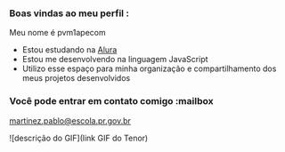 ### Boas vindas ao meu perfil :

Meu nome é pvm1apecom

- Estou estudando na [Alura](https://www.alura.com.br)
- Estou me desenvolvendo na linguagem JavaScript
- Utilizo esse espaço para minha organização e compartilhamento dos meus projetos desenvolvidos

### Você pode entrar em contato comigo :mailbox


martinez.pablo@escola.pr.gov.br


![descrição do GIF](link GIF do Tenor)
